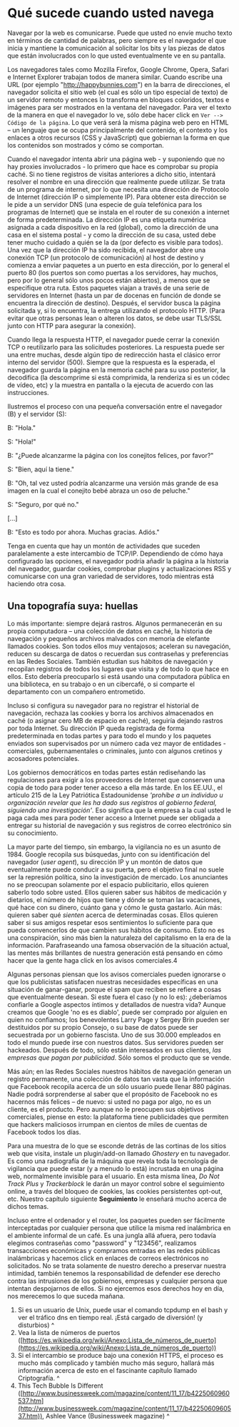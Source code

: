 Qué sucede cuando usted navega
==============================

Navegar por la web es comunicarse. Puede que usted no envíe mucho texto en términos de cantidad de palabras, pero siempre es el navegador el que inicia y mantiene la comunicación al solicitar los bits y las piezas de datos que están involucrados con lo que usted eventualmente ve en su pantalla.

Los navegadores tales como Mozilla Firefox, Google Chrome, Opera, Safari e Internet Explorer trabajan todos de manera similar. Cuando escribe una URL (por ejemplo "http://happybunnies.com") en la barra de direcciones, el navegador solicita el sitio web (el cual es sólo un tipo especial de texto) de un servidor remoto y entonces lo transforma en bloques coloridos, textos e imágenes para ser mostrados en la ventana del navegador. Para ver el texto de la manera en que el navegador lo ve, sólo debe hacer click en `Ver --> Código de la página`. Lo que verá será la misma página web pero en HTML – un lenguaje que se ocupa principalmente del contenido, el contexto y los enlaces a otros recursos (CSS y JavaScript) que gobiernan la forma en que los contenidos son mostrados y cómo se comportan.

Cuando el navegador intenta abrir una página web - y suponiendo que no hay proxies involucrados - lo primero que hace es comprobar su propia caché. Si no tiene registros de visitas anteriores a dicho sitio, intentará resolver el nombre en una dirección que realmente puede utilizar. Se trata de un programa de internet, por lo que necesita una dirección de Protocolo de Internet (dirección IP o simplemente IP). Para obtener esta dirección se le pide a un servidor DNS (una especie de guía telefónica para los programas de Internet) que se instala en el router de su conexión a internet de forma predeterminada. La dirección IP es una etiqueta numérica asignada a cada dispositivo en la red (global), como la dirección de una casa en el sistema postal - y como la dirección de su casa, usted debe tener mucho cuidado a quién se la da (por defecto es visible para todos). Una vez que la dirección IP ha sido recibida, el navegador abre una conexión TCP (un protocolo de comunicación) al host de destino y comienza a enviar paquetes a un puerto en esta dirección, por lo general el puerto 80 (los puertos son como puertas a los servidores, hay muchos, pero por lo general sólo unos pocos están abiertos), a menos que se especifique otra ruta. Estos paquetes viajan a través de una serie de servidores en Internet (hasta un par de docenas en función de donde se encuentra la dirección de destino). Después, el servidor busca la página solicitada y, si lo encuentra, la entrega utilizando el protocolo HTTP. (Para evitar que otras personas lean o alteren los datos, se debe usar TLS/SSL junto con HTTP para asegurar la conexión).

Cuando llega la respuesta HTTP, el navegador puede cerrar la conexión TCP o reutilizarlo para las solicitudes posteriores. La respuesta puede ser una entre muchas, desde algún tipo de redirección hasta el clásico error interno del servidor (500). Siempre que la respuesta es la esperada, el navegador guarda la página en la memoria caché para su uso posterior, la decodifica (la descomprime si está comprimida, la renderiza si es un códec de vídeo, etc) y la muestra en pantalla o la ejecuta de acuerdo con las instrucciones.

Ilustremos el proceso con una pequeña conversación entre el navegador (B) y el servidor (S):

B: "Hola."

S: "Hola!"

B: "¿Puede alcanzarme la página con los conejitos felices, por favor?"

S: "Bien, aquí la tiene."

B: "Oh, tal vez usted podría alcanzarme una versión más grande de esa imagen en la cual el conejito bebé abraza un oso de peluche."

S: "Seguro, por qué no."

[...]

B: "Esto es todo por ahora. Muchas gracias. Adiós."

Tenga en cuenta que hay un montón de actividades que suceden paralelamente a este intercambio de TCP/IP. Dependiendo de cómo haya configurado las opciones, el navegador podría añadir la página a la historia del navegador, guardar cookies, comprobar plugins y actualizaciones RSS y comunicarse con una gran variedad de servidores, todo mientras está haciendo otra cosa.


Una topografía suya: huellas
----------------------------

Lo más importante: siempre dejará rastros. Algunos permanecerán en su propia computadora – una colección de datos en caché, la historia de navegación y pequeños archivos malvados con memoria de elefante llamados cookies. Son todos ellos muy ventajosos; aceleran su navegación, reducen su descarga de datos o recuerdan sus contraseñas y preferencias en las Redes Sociales. También estudian sus hábitos de navegación y recopilan registros de todos los lugares que visita y de todo lo que hace en ellos. Esto debería preocuparlo si está usando una computadora pública en una biblioteca, en su trabajo o en un cibercafé, o si comparte el departamento con un compañero entrometido.

Incluso si configura su navegador para no registrar el historial de navegación, rechaza las cookies y borra los archivos almacenados en caché (o asignar cero MB de espacio en caché), seguiría dejando rastros por toda Internet. Su dirección IP queda registrada de forma predeterminada en todas partes y para todo el mundo y los paquetes enviados son supervisados ​​por un número cada vez mayor de entidades - comerciales, gubernamentales o criminales, junto con algunos cretinos y acosadores potenciales.

Los gobiernos democráticos en todas partes están rediseñando las regulaciones para exigir a los proveedores de Internet que conserven una copia de todo para poder tener acceso a ella más tarde. En los EE.UU., el artículo 215 de la Ley Patriótica Estadounidense  *'prohíbe a un individuo u organización revelar que les ha dado sus registros al gobierno federal, siguiendo una investigación'*. Eso significa que la empresa a la cual usted le paga cada mes para poder tener acceso a Internet puede ser obligada a entregar su historial de navegación y sus registros de correo electrónico sin su conocimiento.

La mayor parte del tiempo, sin embargo, la vigilancia no es un asunto de 1984. Google recopila sus búsquedas, junto con su identificación del navegador (*user agent*), su dirección IP y un montón de datos que eventualmente puede conducir a su puerta, pero el objetivo final no suele ser la represión política, sino la investigación de mercado. Los anunciantes no se preocupan solamente por el espacio publicitario, ellos quieren saberlo todo sobre usted. Ellos quieren saber sus hábitos de medicación y dietarios, el número de hijos que tiene y dónde se toman las vacaciones, qué hace con su dinero, cuánto gana y cómo le gusta gastarlo. Aún más: quieren saber qué *sienten* acerca de determinadas cosas. Ellos quieren saber si sus amigos respetar esos sentimientos lo suficiente para que pueda convencerlos de que cambien sus hábitos de consumo. Esto no es una conspiración, sino más bien la naturaleza del capitalismo en la era de la información. Parafraseando una famosa observación de la situación actual, las mentes más brillantes de nuestra generación está pensando en cómo hacer que la gente haga click en los avisos comerciales.4

Algunas personas piensan que los avisos comerciales pueden ignorarse o que los publicistas satisfacen nuestras necesidades específicas en una situación de ganar-ganar, porque el spam que reciben se refiere a cosas que eventualmente desean. Si este fuera el caso (y no lo es): ¿deberíamos confiarle a Google aspectos íntimos y detallados de nuestra vida? Aunque creamos que Google 'no es es diablo', puede ser comprado por alguien en quien no confiamos; los benevolentes Larry Page y Sergey Brin pueden ser destituidos por su propio Consejo, o su base de datos puede ser secuestrada por un gobierno fascista. Uno de sus 30.000 empleados en todo el mundo puede irse con nuestros datos. Sus servidores pueden ser hackeados. Después de todo, sólo están interesados en sus clientes, *las empresas que pagan por publicidad*. Sólo somos el producto que se vende.

Más aún; en las Redes Sociales nuestros hábitos de navegación generan un registro permanente, una colección de datos tan vasta que la información que Facebook recopila acerca de un sólo usuario puede llenar 880 páginas. Nadie podrá sorprenderse al saber que el propósito de Facebook no es hacernos más felices – de nuevo: si usted no paga por algo, no es un cliente, es el producto. Pero aunque no le preocupen sus objetivos comerciales, piense en esto: la plataforma tiene publicidades que permiten que hackers maliciosos irrumpan en cientos de miles de cuentas de Facebook todos los días.

Para una muestra de lo que se esconde detrás de las cortinas de los sitios web que visita, instale un plugin/add-on llamado *Ghostery* en tu navegador. Es como una radiografía de la máquina que revela toda la tecnología de vigilancia que puede estar (y a menudo lo está) incrustada en una página web, normalmente invisible para el usuario. En esta misma línea, *Do Not Track Plus* y *Trackerblock* le darán un mayor control sobre el seguimiento online, a través del bloqueo de cookies, las cookies persistentes opt-out, etc. Nuestro capítulo siguiente **Seguimiento** le enseñará mucho acerca de dichos temas.

Incluso entre el ordenador y el router, los paquetes pueden ser fácilmente interceptadas por cualquier persona que utilice la misma red inalámbrica en el ambiente informal de un café. Es una jungla allá afuera, pero todavía elegimos contraseñas como "password" y "123456", realizamos transacciones económicas y compramos entradas en las redes públicas inalámbricas y hacemos click en enlaces de correos electrónicos no solicitados. No se trata solamente de nuestro derecho a preservar nuestra intimidad, también tenemos la responsabilidad de defender ese derecho contra las intrusiones de los gobiernos, empresas y cualquier persona que intentan despojarnos de ellos. Si no ejercemos esos derechos hoy en día, nos merecemos lo que suceda mañana.
 

 1. Si es un usuario de Unix, puede usar el comando tcpdump en el bash y ver el tráfico dns en tiempo real. ¡Está cargado de diversión! (y disturbios) ^
 2. Vea la lista de números de puertos ([https://es.wikipedia.org/wiki/Anexo:Lista_de_números_de_puerto](https://es.wikipedia.org/wiki/Anexo:Lista_de_números_de_puerto))
 3. Si el intercambio se produce bajo una conexión HTTPS, el proceso es mucho más complicado y también mucho más seguro, hallará más información acerca de esto en el fascinante capítulo llamado Criptografía. ^
 4. This Tech Bubble Is Different ([http://www.businessweek.com/magazine/content/11_17/b4225060960537.htm](http://www.businessweek.com/magazine/content/11_17/b4225060960537.htm)), Ashlee Vance (Businessweek magazine) ^

